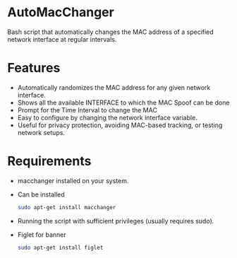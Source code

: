 # AutoMacChanger
Bash script that automatically changes the MAC address of a specified network interface at regular intervals.

# Features
- Automatically randomizes the MAC address for any given network interface.
- Shows all the available INTERFACE to which the MAC Spoof can be done
- Prompt for the Time Interval to change the MAC
- Easy to configure by changing the network interface variable.
- Useful for privacy protection, avoiding MAC-based tracking, or testing network setups.

# Requirements
- macchanger installed on your system.
- Can be installed
  
  ```bash
  sudo apt-get install macchanger
  ```
- Running the script with sufficient privileges (usually requires sudo).
- Figlet for banner
  ``` bash
  sudo apt-get install figlet
  ```
